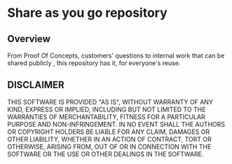 # Share as you go repository

## Overview

From Proof Of Concepts, customers' questions to internal work that can be shared publicly , this repository has it, for everyone's reuse.

## DISCLAIMER

THIS SOFTWARE IS PROVIDED "AS IS", WITHOUT WARRANTY OF ANY KIND, EXPRESS OR IMPLIED, INCLUDING BUT NOT LIMITED TO THE WARRANTIES OF MERCHANTABILITY, FITNESS FOR A PARTICULAR PURPOSE AND NON-INFRINGEMENT. IN NO EVENT SHALL THE AUTHORS OR COPYRIGHT HOLDERS BE LIABLE FOR ANY CLAIM, DAMAGES OR OTHER LIABILITY, WHETHER IN AN ACTION OF CONTRACT, TORT OR OTHERWISE, ARISING FROM, OUT OF OR IN CONNECTION WITH THE SOFTWARE OR THE USE OR OTHER DEALINGS IN THE SOFTWARE.
